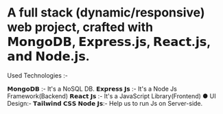 # A full stack (dynamic/responsive) web project, crafted with 𝗠𝗼𝗻𝗴𝗼𝗗𝗕, 𝗘𝘅𝗽𝗿𝗲𝘀𝘀.𝗷𝘀, 𝗥𝗲𝗮𝗰𝘁.𝗷𝘀, 𝗮𝗻𝗱 𝗡𝗼𝗱𝗲.𝗷𝘀.

Used Technologies :- 

𝗠𝗼𝗻𝗴𝗼𝗗𝗕 :- It's a NoSQL DB.
𝗘𝘅𝗽𝗿𝗲𝘀𝘀 𝗝𝘀 :- It's a Node Js Framework(Backend)
𝗥𝗲𝗮𝗰𝘁 𝗝𝘀 :- It's a JavaScript Library(Frontend)
         ● UI Design:- 𝗧𝗮𝗶𝗹𝘄𝗶𝗻𝗱 𝗖𝗦𝗦
𝗡𝗼𝗱𝗲 𝗝𝘀:-  Help us to run Js on Server-side.

